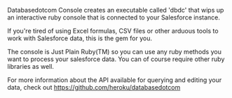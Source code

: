 Databasedotcom Console creates an executable called 'dbdc' that wips up an interactive ruby console that is connected to your Salesforce instance.

If you're tired of using Excel formulas, CSV files or other arduous tools to work with Salesforce data, this is the gem for you.

The console is Just Plain Ruby(TM) so you can use any ruby methods you want to process your salesforce data.  You can of course require other ruby libraries as well.

For more information about the API available for querying and editing your data, check out https://github.com/heroku/databasedotcom
